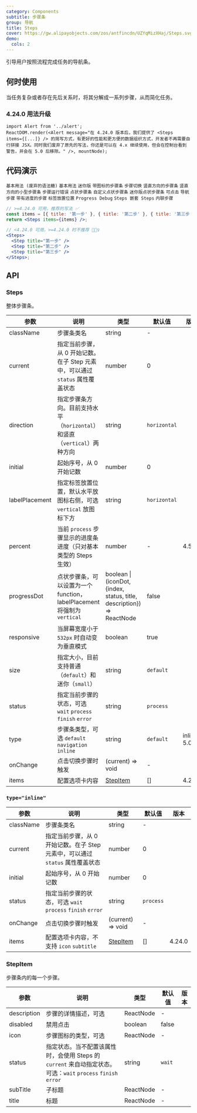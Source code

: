 ```yaml
---
category: Components
subtitle: 步骤条
group: 导航
title: Steps
cover: https://gw.alipayobjects.com/zos/antfincdn/UZYqMizXHaj/Steps.svg
demo:
  cols: 2
---
```


引导用户按照流程完成任务的导航条。

## 何时使用

当任务复杂或者存在先后关系时，将其分解成一系列步骤，从而简化任务。

### 4.24.0 用法升级

```__react
import Alert from '../alert';
ReactDOM.render(<Alert message="在 4.24.0 版本后，我们提供了 <Steps items={[...]} /> 的简写方式，有更好的性能和更方便的数据组织方式，开发者不再需要自行拼接 JSX。同时我们废弃了原先的写法，你还是可以在 4.x 继续使用，但会在控制台看到警告，并会在 5.0 后移除。" />, mountNode);
```

## 代码演示

<code src="./demo/deprecated.tsx">基本用法 (废弃的语法糖)</code>
<code src="./demo/simple.tsx">基本用法</code>
<code src="./demo/small-size.tsx">迷你版</code>
<code src="./demo/icon.tsx">带图标的步骤条</code>
<code src="./demo/step-next.tsx">步骤切换</code>
<code src="./demo/vertical.tsx">竖直方向的步骤条</code>
<code src="./demo/vertical-small.tsx">竖直方向的小型步骤条</code>
<code src="./demo/error.tsx">步骤运行错误</code>
<code src="./demo/progress-dot.tsx">点状步骤条</code>
<code src="./demo/customized-progress-dot.tsx">自定义点状步骤条</code>
<code src="./demo/progress-dot-small.tsx" debug>迷你版点状步骤条</code>
<code src="./demo/clickable.tsx">可点击</code>
<code src="./demo/nav.tsx">导航步骤</code>
<code src="./demo/progress.tsx">带有进度的步骤</code>
<code src="./demo/label-placement.tsx">标签放置位置</code>
<code src="./demo/progress-debug.tsx" debug>Progress Debug</code>
<code src="./demo/steps-in-steps.tsx" debug>Steps 嵌套 Steps</code>
<code src="./demo/inline.tsx">内联步骤</code>

```jsx
// >=4.24.0 可用，推荐的写法 ✅
const items = [{ title: '第一步' }, { title: '第二步' }, { title: '第三步' }];
return <Steps items={items} />;

// <4.24.0 可用，>=4.24.0 时不推荐 🙅🏻‍♀️
<Steps>
  <Step title="第一步" />
  <Step title="第二步" />
  <Step title="第三步" />
</Steps>;
```

## API

### Steps

整体步骤条。

| 参数           | 说明                                                                          | 类型                                                                   | 默认值       | 版本        |
| -------------- | ----------------------------------------------------------------------------- | ---------------------------------------------------------------------- | ------------ | ----------- |
| className      | 步骤条类名                                                                    | string                                                                 | -            |             |
| current        | 指定当前步骤，从 0 开始记数。在子 Step 元素中，可以通过 `status` 属性覆盖状态 | number                                                                 | 0            |             |
| direction      | 指定步骤条方向。目前支持水平（`horizontal`）和竖直（`vertical`）两种方向      | string                                                                 | `horizontal` |             |
| initial        | 起始序号，从 0 开始记数                                                       | number                                                                 | 0            |             |
| labelPlacement | 指定标签放置位置，默认水平放图标右侧，可选 `vertical` 放图标下方              | string                                                                 | `horizontal` |             |
| percent        | 当前 `process` 步骤显示的进度条进度（只对基本类型的 Steps 生效）              | number                                                                 | -            | 4.5.0       |
| progressDot    | 点状步骤条，可以设置为一个 function，labelPlacement 将强制为 `vertical`       | boolean \| (iconDot, {index, status, title, description}) => ReactNode | false        |             |
| responsive     | 当屏幕宽度小于 `532px` 时自动变为垂直模式                                     | boolean                                                                | true         |             |
| size           | 指定大小，目前支持普通（`default`）和迷你（`small`）                          | string                                                                 | `default`    |             |
| status         | 指定当前步骤的状态，可选 `wait` `process` `finish` `error`                    | string                                                                 | `process`    |             |
| type           | 步骤条类型，可选 `default` `navigation` `inline`                              | string                                                                 | `default`    | inline: 5.0 |
| onChange       | 点击切换步骤时触发                                                            | (current) => void                                                      | -            |             |
| items          | 配置选项卡内容                                                                | [StepItem](#StepItem)                                                  | []           | 4.24.0      |

### `type="inline"`

| 参数      | 说明                                                                          | 类型                  | 默认值    | 版本   |
| --------- | ----------------------------------------------------------------------------- | --------------------- | --------- | ------ |
| className | 步骤条类名                                                                    | string                | -         |        |
| current   | 指定当前步骤，从 0 开始记数。在子 Step 元素中，可以通过 `status` 属性覆盖状态 | number                | 0         |        |
| initial   | 起始序号，从 0 开始记数                                                       | number                | 0         |        |
| status    | 指定当前步骤的状态，可选 `wait` `process` `finish` `error`                    | string                | `process` |        |
| onChange  | 点击切换步骤时触发                                                            | (current) => void     | -         |        |
| items     | 配置选项卡内容，不支持 `icon` `subtitle`                                      | [StepItem](#StepItem) | []        | 4.24.0 |

### StepItem

步骤条内的每一个步骤。

| 参数        | 说明                                                                                                          | 类型      | 默认值 | 版本 |
| ----------- | ------------------------------------------------------------------------------------------------------------- | --------- | ------ | ---- |
| description | 步骤的详情描述，可选                                                                                          | ReactNode | -      |      |
| disabled    | 禁用点击                                                                                                      | boolean   | false  |      |
| icon        | 步骤图标的类型，可选                                                                                          | ReactNode | -      |      |
| status      | 指定状态。当不配置该属性时，会使用 Steps 的 `current` 来自动指定状态。可选：`wait` `process` `finish` `error` | string    | `wait` |      |
| subTitle    | 子标题                                                                                                        | ReactNode | -      |      |
| title       | 标题                                                                                                          | ReactNode | -      |      |
